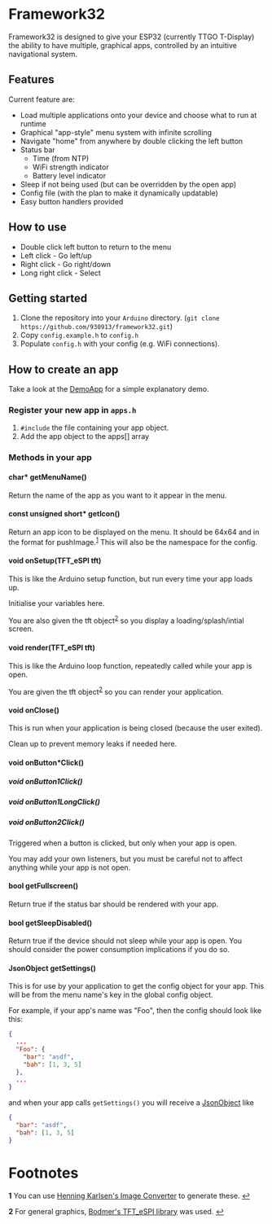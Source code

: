 # Framework32

Framework32 is designed to give your ESP32 (currently TTGO T-Display) the ability
to have multiple, graphical apps, controlled by an intuitive navigational system.

## Features

Current feature are:
- Load multiple applications onto your device and choose what to run at runtime
- Graphical "app-style" menu system with infinite scrolling
- Navigate "home" from anywhere by double clicking the left button
- Status bar
  - Time (from NTP)
  - WiFi strength indicator
  - Battery level indicator
- Sleep if not being used (but can be overridden by the open app)
- Config file (with the plan to make it dynamically updatable)
- Easy button handlers provided


## How to use

- Double click left button to return to the menu
- Left click - Go left/up
- Right click - Go right/down
- Long right click - Select

## Getting started

1. Clone the repository into your `Arduino` directory. (`git clone https://github.com/930913/framework32.git`)
2. Copy `config.example.h` to `config.h`
3. Populate `config.h` with your config (e.g. WiFi connections).

## How to create an app

Take a look at the [DemoApp](DemoApp.h) for a simple explanatory demo.

### Register your new app in `apps.h`

1. `#include` the file containing your app object.
2. Add the app object to the apps[] array

### Methods in your app

#### char* getMenuName()

Return the name of the app as you want to it appear in the menu.

#### const unsigned short* getIcon()

Return an app icon to be displayed on the menu. It should be 64x64 and in the format for pushImage.<sup id="a1">[1](#f1)</sup>
This will also be the namespace for the config.

#### void onSetup(TFT_eSPI tft)

This is like the Arduino setup function, but run every time your app loads up.

Initialise your variables here.

You are also given the tft object<sup id="a2">[2](#f2)</sup> so you display a loading/splash/intial screen.

#### void render(TFT_eSPI tft)

This is like the Arduino loop function, repeatedly called while your app is open.

You are given the tft object<sup id="a3">[2](#f2)</sup> so you can render your application.

#### void onClose()

This is run when your application is being closed (because the user exited).

Clean up to prevent memory leaks if needed here.

#### void onButton*Click()
##### void onButton1Click()
##### void onButton1LongClick()
##### void onButton2Click()

Triggered when a button is clicked, but only when your app is open.

You may add your own listeners, but you must be careful not to affect anything while your app is not open.

#### bool getFullscreen()

Return true if the status bar should be rendered with your app.

#### bool getSleepDisabled()

Return true if the device should not sleep while your app is open. You should consider the power consumption implications if you do so.

#### JsonObject getSettings()

This is for use by your application to get the config object for your app. This will be from the menu name's key in the global config object.

For example, if your app's name was "Foo", then the config should look like this:
```json
{
  ...
  "Foo": {
    "bar": "asdf",
    "bah": [1, 3, 5]
  },
  ...
}
```
and when your app calls `getSettings()` you will receive a [JsonObject](https://arduinojson.org/v6/api/jsonobject/) like
```json
{
  "bar": "asdf",
  "bah": [1, 3, 5]
}
```

# Footnotes

<b id="f1">1</b> You can use [Henning Karlsen's Image Converter](http://www.rinkydinkelectronics.com/t_imageconverter565.php) to generate these. [↩](#a2)

<b id="f2">2</b> For general graphics, [Bodmer's TFT_eSPI library](https://github.com/Bodmer/TFT_eSPI) was used. [↩](#a1)

